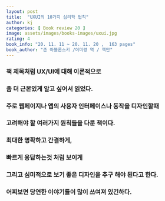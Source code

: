 ```yaml
---
layout: post
title:  "UXUI의 10가지 심리학 법칙"
author: kj
categories: [ Book review 20 ]
image: assets/images/books-images/uxui.jpg
rating: 4
book_info: "20. 11. 11 ~ 20. 11. 20 ,  163 pages"
book_author: "존 아블론스키 /이미령 역 / 책만"
---
```

### 책 제목처럼 UX/UI에 대해 이론적으로

### 좀 더 근본있게 알고 싶어서 읽었다.

### 주로 웹페이지나 앱의 사용자 인터페이스나 동작을 디자인할때

### 고려해야 할 여러가지 원칙들을 다룬 책이다.

### 최대한 명확하고 간결하게,

### 빠르게 응답하는것 처럼 보이게

### 그리고 심미적으로 보기 좋은 디자인을 추구 해야 된다고 한다.

### 어찌보면 당연한 이야기들이 많이 쓰여져 있긴하다.


